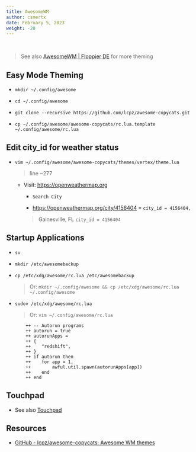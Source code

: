 ```yaml
---
title: AwesomeWM
author: csmertx
date: February 5, 2023
weight: -20
---
```


<br />

> See also [AwesomeWM | Floppier DE](/Linux/WM/awesome_floppier) for more theming

## Easy Mode Theming

- ```mkdir ~/.config/awesome```

- ```cd ~/.config/awesome```

- ```git clone --recursive https://github.com/lcpz/awesome-copycats.git```

- ```cp ~/.config/awesome/awesome-copycats/rc.lua.template ~/.config/awesome/rc.lua```

## Edit city_id for weather status

- ```vim ~/.config/awesome/awesome-copycats/themes/vertex/theme.lua```

    > line ~277

    - Visit: https://openweathermap.org

        - ```Search City```

        - https://openweathermap.org/city/4156404 = ```city_id = 4156404,```

        > Gainesville, FL ```city_id = 4156404```

## Startup Applications

- ```su```

- ```mkdir /etc/awesomebackup```

- ```cp /etc/xdg/awesome/rc.lua /etc/awesomebackup```

    > Or: ```mkdir ~/.config/awesome && cp /etc/xdg/awesome/rc.lua ~/.config/awesome```

- ```sudov /etc/xdg/awesome/rc.lua```

    > Or: ```vim ~/.config/awesome/rc.lua```

    ```
        ++ -- Autorun programs
        ++ autorun = true
        ++ autorunApps =
        ++ {
        ++    "redshift",
        ++ }
        ++ if autorun then
        ++    for app = 1,
        ++        awful.util.spawn(autorunApps[app])
        ++    end
        ++ end
    ```

## Touchpad

- See also [Touchpad](/Linux/Devices/touchpad_config)

## Resources

- [GitHub - lcpz/awesome-copycats: Awesome WM themes](https://github.com/lcpz/awesome-copycats)
